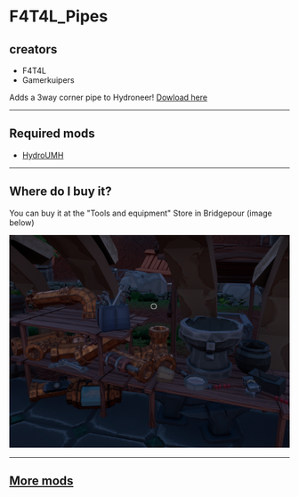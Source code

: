 # F4T4L_Pipes

## creators

- F4T4L
- Gamerkuipers

Adds a 3way corner pipe to Hydroneer! [Dowload here](https://github.com/Gamerkuipers/Hydroneer-Modding/raw/main/F4T4L_Pipes/500-f4t4l_Pipes_P.pak)

-------

## Required mods

- [HydroUMH](https://github.com/RHlNO/HydroneerModding/raw/main/Release%20Mods/501-HydroUMH_P.pak)

-------

## Where do I buy it?

You can buy it at the "Tools and equipment" Store in Bridgepour (image below)

![3WayPipe](./img/3WayCornerPipe-Store.png)

-------

## [More mods](../../../)
